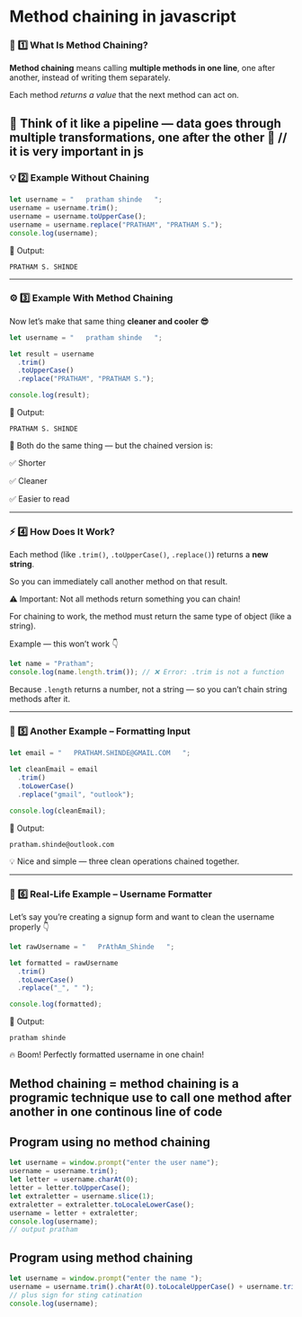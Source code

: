 # Method chaining in javascript

### 🧠 **1️⃣ What Is Method Chaining?**

**Method chaining** means calling **multiple methods in one line**, one after another, instead of writing them separately.

Each method *returns a value* that the next method can act on.

💬 Think of it like a pipeline — data goes through multiple transformations, one after the other 🚀
// it is very important in js
---

### 💡 **2️⃣ Example Without Chaining**

```jsx
let username = "   pratham shinde   ";
username = username.trim();
username = username.toUpperCase();
username = username.replace("PRATHAM", "PRATHAM S.");
console.log(username);

```

🧩 Output:

```
PRATHAM S. SHINDE

```

---

### ⚙️ **3️⃣ Example With Method Chaining**

Now let’s make that same thing **cleaner and cooler 😎**

```jsx
let username = "   pratham shinde   ";

let result = username
  .trim()
  .toUpperCase()
  .replace("PRATHAM", "PRATHAM S.");

console.log(result);

```

🧩 Output:

```
PRATHAM S. SHINDE

```

💬 Both do the same thing — but the chained version is:

✅ Shorter

✅ Cleaner

✅ Easier to read

---

### ⚡ **4️⃣ How Does It Work?**

Each method (like `.trim()`, `.toUpperCase()`, `.replace()`) returns a **new string**.

So you can immediately call another method on that result.

⚠️ Important: Not all methods return something you can chain!

For chaining to work, the method must return the same type of object (like a string).

Example — this won’t work 👇

```jsx
let name = "Pratham";
console.log(name.length.trim()); // ❌ Error: .trim is not a function

```

Because `.length` returns a number, not a string — so you can’t chain string methods after it.

---

### 🧩 **5️⃣ Another Example – Formatting Input**

```jsx
let email = "   PRATHAM.SHINDE@GMAIL.COM   ";

let cleanEmail = email
  .trim()
  .toLowerCase()
  .replace("gmail", "outlook");

console.log(cleanEmail);

```

🧩 Output:

```
pratham.shinde@outlook.com

```

💡 Nice and simple — three clean operations chained together.

---

### 🎯 **6️⃣ Real-Life Example – Username Formatter**

Let’s say you’re creating a signup form and want to clean the username properly 👇

```jsx
let rawUsername = "   PrAthAm_Shinde   ";

let formatted = rawUsername
  .trim()
  .toLowerCase()
  .replace("_", " ");

console.log(formatted);

```

🧩 Output:

```
pratham shinde

```

🔥 Boom! Perfectly formatted username in one chain!

## Method chaining = method chaining is a programic technique use to call one method after another in one continous line of code

## Program using no method chaining

```jsx
let username = window.prompt("enter the user name");
username = username.trim();
let letter = username.charAt(0);
letter = letter.toUpperCase();
let extraletter = username.slice(1);
extraletter = extraletter.toLocaleLowerCase();
username = letter + extraletter;
console.log(username);
// output pratham 
```

## Program using method chaining

```jsx
let username = window.prompt("enter the name ");
username = username.trim().charAt(0).toLocaleUpperCase() + username.trim().slice(1).toLocaleLowerCase();// we have use 
// plus sign for sting catination 
console.log(username);
```